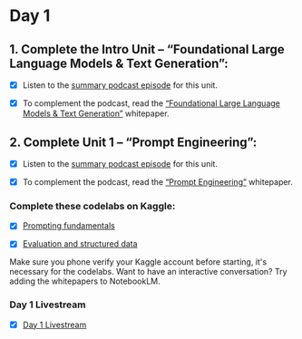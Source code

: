 # Day 1
## 1. Complete the Intro Unit – “Foundational Large Language Models & Text Generation”:

- [x] Listen to the [summary podcast episode](https://www.youtube.com/watch?v=Na3O4Pkbp-U&list=PLqFaTIg4myu_yKJpvF8WE2JfaG5kGuvoE&index=2) for this unit. 

- [x] To complement the podcast, read the [“Foundational Large Language Models & Text Generation”](https://drive.google.com/file/d/1rYu-mIcsTrAeCuH-xHPofrI1i1qNVzqO/view) whitepaper. 

## 2. Complete Unit 1 – “Prompt Engineering”:

- [x] Listen to the [summary podcast episode](https://www.youtube.com/watch?v=CFtX0ZyLSAY&list=PLqFaTIg4myu_yKJpvF8WE2JfaG5kGuvoE&index=3) for this unit.

- [x] To complement the podcast, read the [“Prompt Engineering”](https://drive.google.com/file/u/0/d/1AbaBYbEa_EbPelsT40-vj64L-2IwUJHy/view) whitepaper.

### Complete these codelabs on Kaggle:
- [x] [Prompting fundamentals](https://www.kaggle.com/code/markishere/day-1-prompting)

- [x] [Evaluation and structured data](https://www.kaggle.com/code/markishere/day-1-evaluation-and-structured-output)

Make sure you phone verify your Kaggle account before starting, it's necessary for the codelabs.
Want to have an interactive conversation? Try adding the whitepapers to NotebookLM. 

### Day 1 Livestream
- [x] [Day 1 Livestream](https://www.youtube.com/watch?v=WpIfAeCIFc0&list=PLqFaTIg4myu-lbBTrUpoQQIzZZxvrOaP5&index=1)
